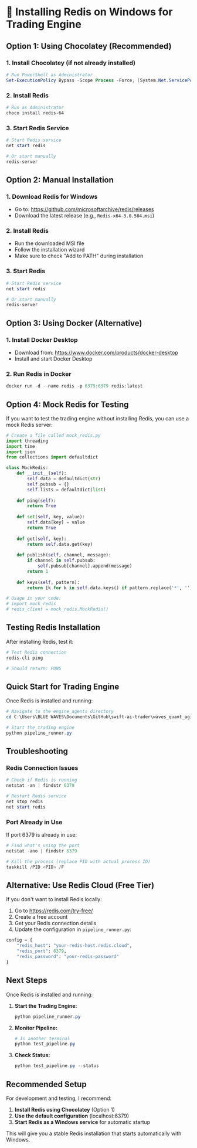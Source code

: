 # 🚀 Installing Redis on Windows for Trading Engine

## Option 1: Using Chocolatey (Recommended)

### 1. Install Chocolatey (if not already installed)
```powershell
# Run PowerShell as Administrator
Set-ExecutionPolicy Bypass -Scope Process -Force; [System.Net.ServicePointManager]::SecurityProtocol = [System.Net.ServicePointManager]::SecurityProtocol -bor 3072; iex ((New-Object System.Net.WebClient).DownloadString('https://community.chocolatey.org/install.ps1'))
```

### 2. Install Redis
```powershell
# Run as Administrator
choco install redis-64
```

### 3. Start Redis Service
```powershell
# Start Redis service
net start redis

# Or start manually
redis-server
```

## Option 2: Manual Installation

### 1. Download Redis for Windows
- Go to: https://github.com/microsoftarchive/redis/releases
- Download the latest release (e.g., `Redis-x64-3.0.504.msi`)

### 2. Install Redis
- Run the downloaded MSI file
- Follow the installation wizard
- Make sure to check "Add to PATH" during installation

### 3. Start Redis
```powershell
# Start Redis service
net start redis

# Or start manually
redis-server
```

## Option 3: Using Docker (Alternative)

### 1. Install Docker Desktop
- Download from: https://www.docker.com/products/docker-desktop
- Install and start Docker Desktop

### 2. Run Redis in Docker
```powershell
docker run -d --name redis -p 6379:6379 redis:latest
```

## Option 4: Mock Redis for Testing

If you want to test the trading engine without installing Redis, you can use a mock Redis server:

```python
# Create a file called mock_redis.py
import threading
import time
import json
from collections import defaultdict

class MockRedis:
    def __init__(self):
        self.data = defaultdict(str)
        self.pubsub = {}
        self.lists = defaultdict(list)
        
    def ping(self):
        return True
        
    def set(self, key, value):
        self.data[key] = value
        return True
        
    def get(self, key):
        return self.data.get(key)
        
    def publish(self, channel, message):
        if channel in self.pubsub:
            self.pubsub[channel].append(message)
        return 1
        
    def keys(self, pattern):
        return [k for k in self.data.keys() if pattern.replace('*', '') in k]

# Usage in your code:
# import mock_redis
# redis_client = mock_redis.MockRedis()
```

## Testing Redis Installation

After installing Redis, test it:

```powershell
# Test Redis connection
redis-cli ping

# Should return: PONG
```

## Quick Start for Trading Engine

Once Redis is installed and running:

```powershell
# Navigate to the engine_agents directory
cd C:\Users\BLUE WAVES\Documents\GitHub\swift-ai-trader\waves_quant_agi\engine_agents

# Start the trading engine
python pipeline_runner.py
```

## Troubleshooting

### Redis Connection Issues
```powershell
# Check if Redis is running
netstat -an | findstr 6379

# Restart Redis service
net stop redis
net start redis
```

### Port Already in Use
If port 6379 is already in use:
```powershell
# Find what's using the port
netstat -ano | findstr 6379

# Kill the process (replace PID with actual process ID)
taskkill /PID <PID> /F
```

## Alternative: Use Redis Cloud (Free Tier)

If you don't want to install Redis locally:

1. Go to https://redis.com/try-free/
2. Create a free account
3. Get your Redis connection details
4. Update the configuration in `pipeline_runner.py`:

```python
config = {
    "redis_host": "your-redis-host.redis.cloud",
    "redis_port": 6379,
    "redis_password": "your-redis-password"
}
```

## Next Steps

Once Redis is installed and running:

1. **Start the Trading Engine:**
   ```powershell
   python pipeline_runner.py
   ```

2. **Monitor Pipeline:**
   ```powershell
   # In another terminal
   python test_pipeline.py
   ```

3. **Check Status:**
   ```powershell
   python test_pipeline.py --status
   ```

## Recommended Setup

For development and testing, I recommend:

1. **Install Redis using Chocolatey** (Option 1)
2. **Use the default configuration** (localhost:6379)
3. **Start Redis as a Windows service** for automatic startup

This will give you a stable Redis installation that starts automatically with Windows.
